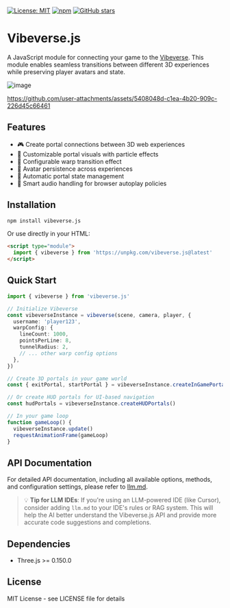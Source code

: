 [![License: MIT](https://img.shields.io/badge/License-MIT-yellow.svg)](https://opensource.org/licenses/MIT) [![npm](https://img.shields.io/npm/dm/vibeverse.js.svg)](https://www.npmjs.com/package/vibeverse.js) [![GitHub stars](https://img.shields.io/github/stars/benallfree/vibeverse.js.svg?style=social&label=Stars)](https://github.com/benallfree/vibeverse.js)

# Vibeverse.js

A JavaScript module for connecting your game to the [Vibeverse](https://x.com/hashtag/vibeverse). This module enables seamless transitions between different 3D experiences while preserving player avatars and state.

![image](https://github.com/user-attachments/assets/602013a8-f4eb-4e43-9a0e-f0e36c843327)

https://github.com/user-attachments/assets/5408048d-c1ea-4b20-909c-226d45c66461

## Features

- 🎮 Create portal connections between 3D web experiences
- 🎨 Customizable portal visuals with particle effects
- 🌟 Configurable warp transition effect
- 👤 Avatar persistence across experiences
- 🔄 Automatic portal state management
- 🎵 Smart audio handling for browser autoplay policies

## Installation

```bash
npm install vibeverse.js
```

Or use directly in your HTML:

```html
<script type="module">
  import { vibeverse } from 'https://unpkg.com/vibeverse.js@latest'
</script>
```

## Quick Start

```typescript
import { vibeverse } from 'vibeverse.js'

// Initialize Vibeverse
const vibeverseInstance = vibeverse(scene, camera, player, {
  username: 'player123',
  warpConfig: {
    lineCount: 1000,
    pointsPerLine: 8,
    tunnelRadius: 2,
    // ... other warp config options
  },
})

// Create 3D portals in your game world
const { exitPortal, startPortal } = vibeverseInstance.createInGamePortals()

// Or create HUD portals for UI-based navigation
const hudPortals = vibeverseInstance.createHUDPortals()

// In your game loop
function gameLoop() {
  vibeverseInstance.update()
  requestAnimationFrame(gameLoop)
}
```

## API Documentation

For detailed API documentation, including all available options, methods, and configuration settings, please refer to [llm.md](llm.md).

> 💡 **Tip for LLM IDEs**: If you're using an LLM-powered IDE (like Cursor), consider adding `llm.md` to your IDE's rules or RAG system. This will help the AI better understand the Vibeverse.js API and provide more accurate code suggestions and completions.

## Dependencies

- Three.js >= 0.150.0

## License

MIT License - see LICENSE file for details
